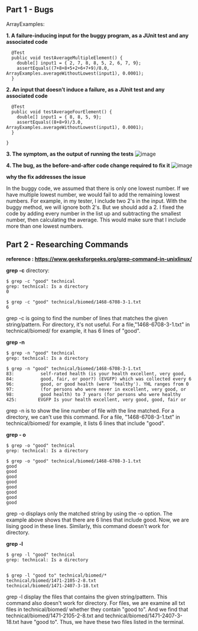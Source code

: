## Part 1 - Bugs

ArrayExamples:

**1. A failure-inducing input for the buggy program, as a JUnit test and any associated code**
```
  @Test
  public void testAverageMultipleElement() {
    double[] input1 = { 2, 7, 8, 8, 5, 2, 6, 7, 9};
    assertEquals((7+8+8+5+2+6+7+9)/8.0, ArrayExamples.averageWithoutLowest(input1), 0.0001);
  }
```

**2. An input that doesn’t induce a failure, as a JUnit test and any associated code**
```
  @Test
  public void testAverageFourElement() {
    double[] input1 = { 8, 8, 5, 9};
    assertEquals((8+8+9)/3.0, ArrayExamples.averageWithoutLowest(input1), 0.0001);
  }

}
```

**3. The symptom, as the output of running the tests**
![image](https://github.com/Quianey/cse15l-lab-report3/assets/147276821/48edd11e-dd90-4f77-9e80-300ad1fdcb56)


**4. The bug, as the before-and-after code change required to fix it** 
![image](https://github.com/Quianey/cse15l-lab-report3/assets/147276821/7a39e9a0-2729-4218-9e0a-c648343ce1a0)

**why the fix addresses the issue**

In the buggy code, we assumed that there is only one lowest number. If we have multiple lowest number, we would fail to add the remaining lowest numbers. For example, in my tester, I include two 2's in the input. With the buggy method, we will ignore both 2's. But we should add a 2. 
I fixed the code by adding every number in the list up and subtracting the smallest number, then calculating the average. This would make sure that I include more than one lowest numbers. 

## Part 2 - Researching Commands
**reference : https://www.geeksforgeeks.org/grep-command-in-unixlinux/**

**grep -c**
 directory:
 ```
$ grep -c "good" technical
grep: technical: Is a directory
0

$ grep -c "good" technical/biomed/1468-6708-3-1.txt
6
```
grep -c is going to find the number of lines that matches the given string/pattern. For directory, it's not useful. For a file,"1468-6708-3-1.txt" in  technical/biomed/ for example, it has 6 lines of "good". 

 **grep -n**
 ```
$ grep -n "good" technical
grep: technical: Is a directory

$ grep -n "good" technical/biomed/1468-6708-3-1.txt
83:          self-rated health (is your health excellent, very good,
84:          good, fair, or poor?) (EVGFP) which was collected every 6
96:          good, or good health (were 'healthy'). YHL ranges from 0
97:          (for persons who were never in excellent, very good, or
98:          good health) to 7 years (for persons who were healthy
425:        EVGFP Is your health excellent, very good, good, fair or
```
grep -n is to show the line number of file with the line matched. For a directory, we can't use this command. For a file, "1468-6708-3-1.txt" in  technical/biomed/ for example, it lists 6 lines that include "good".

**grep - o**
```
$ grep -o "good" technical
grep: technical: Is a directory
 
$ grep -o "good" technical/biomed/1468-6708-3-1.txt
good
good
good
good
good
good
good
good
```
grep -o displays only the matched string by using the -o option. The example above shows that there are 6 lines that include good. Now, we are lising good in these lines. Similarly, this command doesn't work for directory. 

**grep -l**
```
$ grep -l "good" technical
grep: technical: Is a directory

     
$ grep -l "good to" technical/biomed/*
technical/biomed/1471-2105-2-8.txt
technical/biomed/1471-2407-3-18.txt

```
grep -l display the files that contains the given string/pattern. This command also doesn't work for directory. For files, we are examine all txt files in  technical/biomed/ whether they contain "good to". And we find that technical/biomed/1471-2105-2-8.txt and technical/biomed/1471-2407-3-18.txt have "good to". Thus, we have these two files listed in the terminal. 

